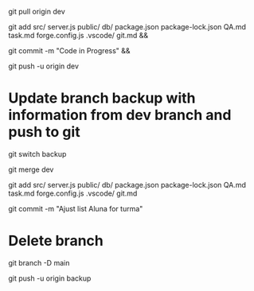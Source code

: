 git pull origin dev

git add src/ server.js public/ db/ package.json package-lock.json QA.md task.md forge.config.js .vscode/ git.md  &&

git commit -m "Code in Progress" &&

git push -u origin dev 


# Update branch backup with information from dev branch and push to git

git switch backup

git merge dev

git add src/ server.js public/ db/ package.json package-lock.json QA.md task.md forge.config.js .vscode/ git.md 

git commit -m "Ajust list Aluna for turma" 

# Delete branch

git branch -D main

git push -u origin backup